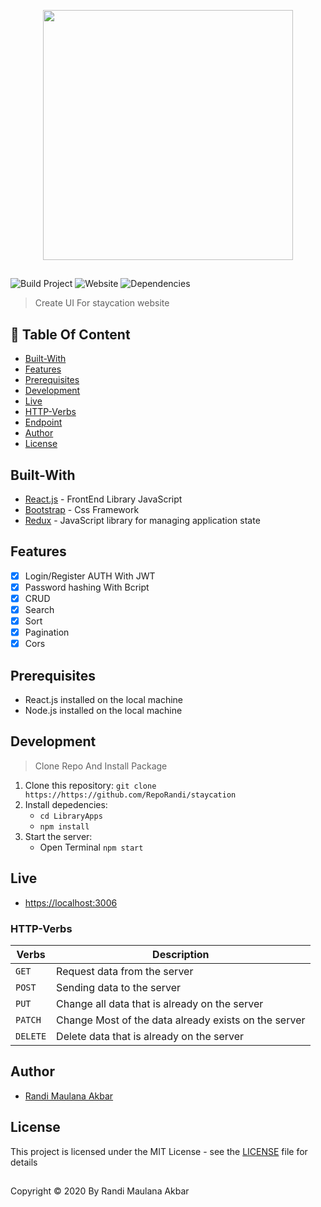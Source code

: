 <p align="center">
  <img width="400" src="https://user-images.githubusercontent.com/63716330/90742698-b8008f80-e2f9-11ea-973f-a6e153b6614a.png">
</p>

##

![Build Project](https://github.com/vuejs-id/blog/workflows/Build%20Project/badge.svg) ![Website](https://img.shields.io/website?url=https%3A%2F%2Fblog.vuejs.id%2F) ![Dependencies](https://img.shields.io/david/vuejs-id/blog.svg)

> Create UI For staycation website

## :memo: Table Of Content

- [Built-With](https://github.com/RepoRandi/LibraryApps#Built-With)
- [Features](https://github.com/RepoRandi/LibraryApps#Features)
- [Prerequisites](https://github.com/RepoRandi/LibraryApps#Prerequisites)
- [Development](https://github.com/RepoRandi/LibraryApps#Development)
- [Live](https://github.com/RepoRandi/LibraryApps#Live)
- [HTTP-Verbs](https://github.com/RepoRandi/LibraryApps#HTTP-Verbs)
- [Endpoint](https://github.com/RepoRandi/LibraryApps#Endpoint)
- [Author](https://github.com/RepoRandi/LibraryApps#Author)
- [License](https://github.com/RepoRandi/LibraryApps#License)

## Built-With

- [React.js](http://reactjs.org/) - FrontEnd Library JavaScript
- [Bootstrap](https://getbootstrap.com/) - Css Framework
- [Redux](https://redux.js.org/) - JavaScript library for managing application state

## Features

- [x] Login/Register AUTH With JWT
- [x] Password hashing With Bcript
- [x] CRUD
- [x] Search
- [x] Sort
- [x] Pagination
- [x] Cors

## Prerequisites

- React.js installed on the local machine
- Node.js installed on the local machine

## Development

> Clone Repo And Install Package

1. Clone this repository:
   `git clone https://https://github.com/RepoRandi/staycation`
2. Install depedencies:
   - `cd LibraryApps`
   - `npm install`
3. Start the server:
   - Open Terminal `npm start`

## Live

- [https://localhost:3006](https://localhost:3000)

### HTTP-Verbs

| Verbs    | Description                                          |
| -------- | ---------------------------------------------------- |
| `GET`    | Request data from the server                         |
| `POST`   | Sending data to the server                           |
| `PUT`    | Change all data that is already on the server        |
| `PATCH`  | Change Most of the data already exists on the server |
| `DELETE` | Delete data that is already on the server            |

## Author

- [Randi Maulana Akbar](https://www.linkedin.com/in/randi-maulana-akbar/)

## License

This project is licensed under the MIT License - see the [LICENSE](https://github.com/RepoRandi/staycation/blob/master/LICENSE) file for details

##

Copyright © 2020 By Randi Maulana Akbar
